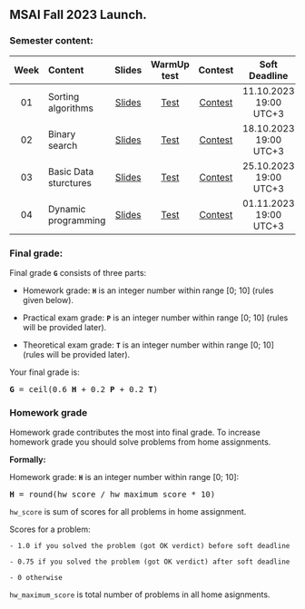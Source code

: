 ## MSAI Fall 2023 Launch.

### Semester content:

[ContestID_W01]: https://contest.yandex.ru/contest/53597/?lang=en
[ContestID_W02]: https://contest.yandex.ru/contest/54016/?lang=en
[ContestID_W03]: https://contest.yandex.ru/contest/54346/?lang=en
[ContestID_W04]: https://contest.yandex.ru/contest/54765/?lang=en
[ContestID_W05]: https://contest.yandex.ru/contest/<CID>/?lang=en
[ContestID_W06]: https://contest.yandex.ru/contest/<CID>/?lang=en
[ContestID_W07]: https://contest.yandex.ru/contest/<CID>/?lang=en
[ContestID_W08]: https://contest.yandex.ru/contest/<CID>/?lang=en
[ContestID_W09]: https://contest.yandex.ru/contest/<CID>/?lang=en
[ContestID_W10]: https://contest.yandex.ru/contest/<CID>/?lang=en

[WarmUp_test_W01]: https://forms.gle/4LDQdf3Dw21cF3xYA
[WarmUp_test_W02]: https://forms.gle/xdDXeFT1DCcB5myn7
[WarmUp_test_W03]: https://forms.gle/MrCR6BrWwGsKjqYx7
[WarmUp_test_W04]: https://forms.gle/Bp8e6XhezbHsiVWC8
[WarmUp_test_W05]: https://forms.gle/<form_id>
[WarmUp_test_W06]: https://forms.gle/<form_id>
[WarmUp_test_W07]: https://forms.gle/<form_id>
[WarmUp_test_W08]: https://forms.gle/<form_id>
[WarmUp_test_W09]: https://forms.gle/<form_id>
[WarmUp_test_W10]: https://forms.gle/<form_id>
[WarmUp_test_W11]: https://forms.gle/<form_id>

[Slides_W01]: ../master/week01_sorting_algorithms/MSAI.2023.Algo.W01.slides.pdf
[Slides_W02]: ../master/week02_binary_search/MSAI.2023.Algo.W02.slides.pdf
[Slides_W03]: ../master/week03_basic_data_structures/MSAI.2023.Algo.W03.slides.pdf
[Slides_W04]: ../master/week04_dynamic_programming/MSAI.2023.Algo.W04.slides.pdf
[Slides_W05]: ../master/week05_knapsack/MSAI.2023.Algo.W05.slides.pdf
[Slides_W06]: ../master/week06_kmp_heap/MSAI.2023.Algo.W06.slides.pdf
[Slides_W07]: ../master/week07_dfs_bfs/MSAI.2023.Algo.W07.slides.pdf
[Slides_W08]: ../master/week08_shortest_paths/MSAI.2023.Algo.W08.slides.pdf
[Slides_W09]: ../master/week09_rsq_rmq/MSAI.2023.Algo.W09.slides.pdf
[Slides_W10]: ../master/week10_hashing/MSAI.2023.Algo.W10.slides.pdf
[Slides_W11]: ../master/week11_binary_search_tree/MSAI.2023.Algo.W11.slides.pdf

| Week   | Content                | Slides               | WarmUp test             | Contest                  | Soft Deadline          |
|:------:|:-----------------------|:--------------------:|:-----------------------:|:------------------------:|:----------------------:|
| 01     | Sorting algorithms     | [Slides][Slides_W01] | [Test][WarmUp_test_W01] | [Contest][ContestID_W01] | 11.10.2023 19:00 UTC+3 |
| 02     | Binary search          | [Slides][Slides_W02] | [Test][WarmUp_test_W02] | [Contest][ContestID_W02] | 18.10.2023 19:00 UTC+3 |
| 03     | Basic Data sturctures  | [Slides][Slides_W03] | [Test][WarmUp_test_W03] | [Contest][ContestID_W03] | 25.10.2023 19:00 UTC+3 |
| 04     | Dynamic programming    | [Slides][Slides_W04] | [Test][WarmUp_test_W04] | [Contest][ContestID_W04] | 01.11.2023 19:00 UTC+3 |
<!---
| 05     | Knapsack problem       | [Slides][Slides_W05] | [Test][WarmUp_test_W05] | [Contest][ContestID_W05] | ??.11.2023 19:00 UTC+3 |
| 06     | KMP & Heap             | [Slides][Slides_W06] | [Test][WarmUp_test_W06] | [Contest][ContestID_W06] | ??.11.2023 19:00 UTC+3 |
| 07     | DFS & BFS              | [Slides][Slides_W07] | [Test][WarmUp_test_W07] | [Contest][ContestID_W07] | ??.12.2023 19:00 UTC+3 |
| 08     | Shortest paths         | [Slides][Slides_W08] | [Test][WarmUp_test_W08] | [Contest][ContestID_W08] | ??.12.2023 19:00 UTC+3 |
| 09     | RSQ & RMQ              | [Slides][Slides_W09] | [Test][WarmUp_test_W09] | [Contest][ContestID_W09] | ??.12.2023 19:00 UTC+3 |
| 10     | Hashing                | [Slides][Slides_W10] | [Test][WarmUp_test_W10] | [Contest][ContestID_W10] | ??.12.2023 19:00 UTC+3 |
| 11     | Binary Search Tree     | [Slides][Slides_W11] | None                    | None                     | None                   |
--->

<!--- Strict deadline for all home assignments is 15.01.2023 20:00 GMT+3. --->

<!---
### Exams:

You will have **practical** and **theoretical** exams.

**Practical exam** problems and rules will be shared <date>. Strict deadline for practical exam submissions is <date>

Information about **theoretical exam** can be found [here](<link>).
--->


### Final grade:
Final grade **`G`** consists of three parts:

- Homework grade: **`H`** is an integer number within range [0; 10] (rules given below).

- Practical exam grade: **`P`** is an integer number within range [0; 10] (rules will be provided later).

- Theoretical exam grade: **`T`** is an integer number within range [0; 10] (rules will be provided later).

Your final grade is:
<pre><b>G</b> = ceil(0.6 <b>H</b> + 0.2 <b>P</b> + 0.2 <b>T</b>)</pre>


### Homework grade
Homework grade contributes the most into final grade. To increase homework grade you should solve problems from home assignments.

**Formally:**

Homework grade: **`H`** is an integer number within range [0; 10]:
<pre><b>H</b> = round(hw_score / hw_maximum_score * 10)</pre>

`hw_score` is sum of scores for all problems in home assignment.

Scores for a problem:

    - 1.0 if you solved the problem (got OK verdict) before soft deadline
    
    - 0.75 if you solved the problem (got OK verdict) after soft deadline
    
    - 0 otherwise

`hw_maximum_score` is total number of problems in all home asignments.
